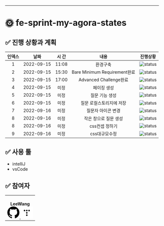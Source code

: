 ---

# 🌞 fe-sprint-my-agora-states

## ✅ 진행 상황과 계획

| 인덱스 | 날짜 | 시 간 | 내용 | 진행상황 |
| :--: | :--: | :--: | :--: | :--: |
|1|2022-09-15|11:08|환경구축|![status][DONE]|
|2|2022-09-15|15:30|Bare Minimum Requirement완료|![status][DONE]|
|3|2022-09-15|17:00|Advanced Challenge완료|![status][DONE]|
|4|2022-09-15|미정|페이징 생성|![status][TODO]|
|5|2022-09-15|미정|질문 기능 생성|![status][TODO]|
|6|2022-09-15|미정|질문 로컬스토리지에 저장|![status][TODO]|
|7|2022-09-16|미정|질문자 아이콘 변경|![status][TODO]|
|8|2022-09-16|미정|작은 창으로 질문 생성|![status][TODO]|
|8|2022-09-16|미정|css컨셉 정하기|![status][TODO]|
|9|2022-09-16|미정|css대규모수정|![status][TODO]|

## ✅ 사용 툴

- intelliJ
- vsCode

## ✅ 참여자

<table>
  <tr>
    <td align="center">
            <img src="https://avatars.githubusercontent.com/Leewang31?v=4" width="100px;" alt=""/>
            <br /> <b>LeeWang</b> <br />
            <div>
                <a href="https://github.com/Leewang31">
                    <img src="https://github.com/Leewang31/fe-sprint-my-agora-states/blob/main/img/githubIcon.png?raw=true" width="40px;" alt=""/>
                </a>
                <a href="https://github.com/Leewang31">
                    <img src="https://github.com/Leewang31/fe-sprint-my-agora-states/blob/main/img/tStoryIcon.png?raw=true" width="40px;" alt=""/>
                </a>
            </div>
    </td>
  </tr>
</table>



[TODO]: https://img.shields.io/badge/-TODO-DFFD26

[DOING]: https://img.shields.io/badge/-DOING-31AE0F

[DONE]: https://img.shields.io/badge/-DONE-0885CC